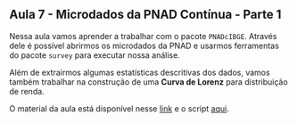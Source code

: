 ## Aula 7 - Microdados da PNAD Contínua - Parte 1

Nessa aula vamos aprender a trabalhar com o pacote `PNADcIBGE`. Através dele é possível abrirmos os microdados da PNAD e usarmos ferramentas do pacote `survey` para executar nossa análise. 

Além de extrairmos algumas estatísticas descritivas dos dados, vamos também trabalhar na construção de uma **Curva de Lorenz** para distribuição de renda. 

O material da aula está disponível nesse [link](https://matiascardomingo.github.io/B_R_Curso/Aula-7.html) e o script [aqui](https://github.com/matiascardomingo/B_R_Curso/blob/main/Scripts/Aula%207.Rmd).
